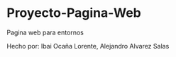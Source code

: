 # Proyecto-Pagina-Web
Pagina web para entornos

Hecho por: Ibai Ocaña Lorente, Alejandro Alvarez Salas
